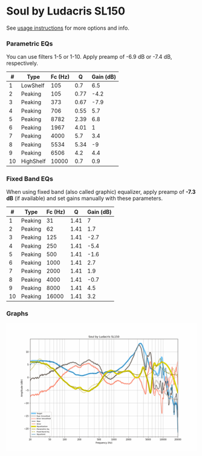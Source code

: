 # Soul by Ludacris SL150
See [usage instructions](https://github.com/jaakkopasanen/AutoEq#usage) for more options and info.

### Parametric EQs
You can use filters 1-5 or 1-10. Apply preamp of -6.9 dB or -7.4 dB, respectively.

|   # | Type      |   Fc (Hz) |    Q |   Gain (dB) |
|-----|-----------|-----------|------|-------------|
|   1 | LowShelf  |       105 | 0.7  |         6.5 |
|   2 | Peaking   |       105 | 0.77 |        -4.2 |
|   3 | Peaking   |       373 | 0.67 |        -7.9 |
|   4 | Peaking   |       706 | 0.55 |         5.7 |
|   5 | Peaking   |      8782 | 2.39 |         6.8 |
|   6 | Peaking   |      1967 | 4.01 |         1   |
|   7 | Peaking   |      4000 | 5.7  |         3.4 |
|   8 | Peaking   |      5534 | 5.34 |        -9   |
|   9 | Peaking   |      6506 | 4.2  |         4.4 |
|  10 | HighShelf |     10000 | 0.7  |         0.9 |

### Fixed Band EQs
When using fixed band (also called graphic) equalizer, apply preamp of **-7.3 dB** (if available) and set gains manually with these parameters.

|   # | Type    |   Fc (Hz) |    Q |   Gain (dB) |
|-----|---------|-----------|------|-------------|
|   1 | Peaking |        31 | 1.41 |         7   |
|   2 | Peaking |        62 | 1.41 |         1.7 |
|   3 | Peaking |       125 | 1.41 |        -2.7 |
|   4 | Peaking |       250 | 1.41 |        -5.4 |
|   5 | Peaking |       500 | 1.41 |        -1.6 |
|   6 | Peaking |      1000 | 1.41 |         2.7 |
|   7 | Peaking |      2000 | 1.41 |         1.9 |
|   8 | Peaking |      4000 | 1.41 |        -0.7 |
|   9 | Peaking |      8000 | 1.41 |         4.5 |
|  10 | Peaking |     16000 | 1.41 |         3.2 |

### Graphs
![](./Soul%20by%20Ludacris%20SL150.png)
